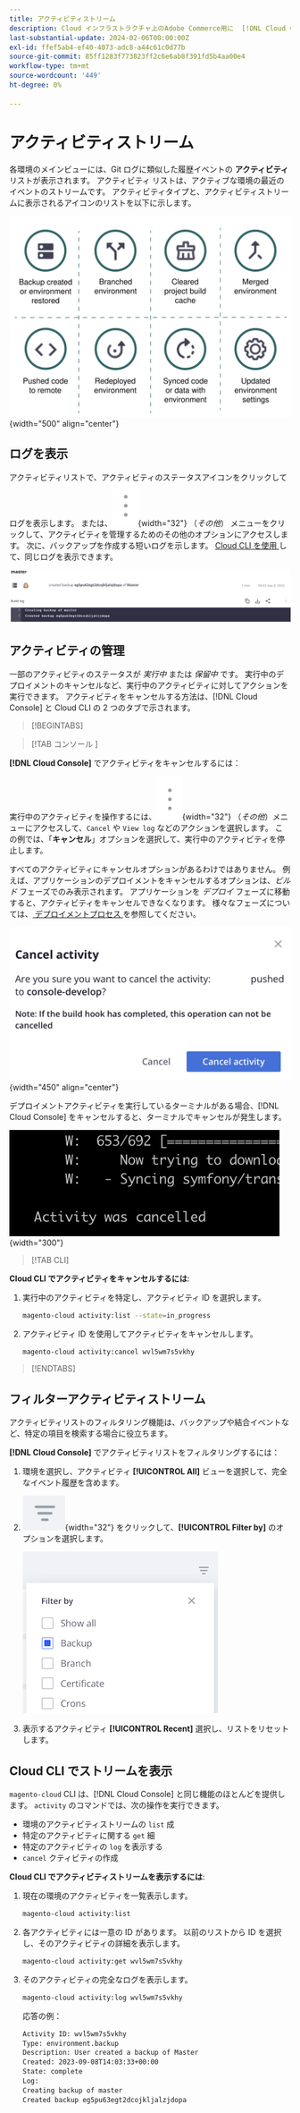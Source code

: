 ```yaml
---
title: アクティビティストリーム
description: Cloud インフラストラクチャ上のAdobe Commerce用に  [!DNL Cloud Console]  または Cloud CLI でアクティビティストリームを読み取る方法を説明します。
last-substantial-update: 2024-02-06T00:00:00Z
exl-id: ffef5ab4-ef40-4073-adc8-a44c61c0d77b
source-git-commit: 85ff1283f773823ff2c6e6ab8f391fd5b4aa00e4
workflow-type: tm+mt
source-wordcount: '449'
ht-degree: 0%

---
```


# アクティビティストリーム

各環境のメインビューには、Git ログに類似した履歴イベントの **アクティビティ** リストが表示されます。 アクティビティ リストは、アクティブな環境の最近のイベントのストリームです。 アクティビティタイプと、アクティビティストリームに表示されるアイコンのリストを以下に示します。

![ アクティビティタイプ ](../../assets/activity-types.svg){width="500" align="center"}

## ログを表示

アクティビティリストで、アクティビティのステータスアイコンをクリックしてログを表示します。 または、![ その他 ](../../assets/icon-more.png){width="32"} （_その他_） メニューをクリックして、アクティビティを管理するためのその他のオプションにアクセスします。 次に、バックアップを作成する短いログを示します。 [Cloud CLI を使用 ](#activity-stream-with-cloud-cli) して、同じログを表示できます。

![ ログ表示 ](../../assets/log-view.png)

## アクティビティの管理

一部のアクティビティのステータスが _実行中_ または _保留中_ です。 実行中のデプロイメントのキャンセルなど、実行中のアクティビティに対してアクションを実行できます。 アクティビティをキャンセルする方法は、[!DNL Cloud Console] と Cloud CLI の 2 つのタブで示されます。

>[!BEGINTABS]

>[!TAB  コンソール ]

**[!DNL Cloud Console]** でアクティビティをキャンセルするには：

実行中のアクティビティを操作するには、![ その他 ](../../assets/icon-more.png){width="32"} （_その他_）メニューにアクセスして、`Cancel` や `View log` などのアクションを選択します。 この例では、「**キャンセル**」オプションを選択して、実行中のアクティビティを停止します。

すべてのアクティビティにキャンセルオプションがあるわけではありません。 例えば、アプリケーションのデプロイメントをキャンセルするオプションは、_ビルド_ フェーズでのみ表示されます。 アプリケーションを _デプロイ_ フェーズに移動すると、アクティビティをキャンセルできなくなります。 様々なフェーズについては、[ デプロイメントプロセス ](../deploy/process.md) を参照してください。

![ キャンセルアクティビティ ](../../assets/activity-icons/cancel-activity.png){width="450" align="center"}

デプロイメントアクティビティを実行しているターミナルがある場合、[!DNL Cloud Console] をキャンセルすると、ターミナルでキャンセルが発生します。

![ ターミナルでアクティビティがキャンセルされました ](../../assets/activity-icons/activity-cancelled.png){width="300"}

>[!TAB CLI]

**Cloud CLI でアクティビティをキャンセルするには**:

1. 実行中のアクティビティを特定し、アクティビティ ID を選択します。

   ```bash
   magento-cloud activity:list --state=in_progress
   ```

1. アクティビティ ID を使用してアクティビティをキャンセルします。

   ```bash
   magento-cloud activity:cancel wvl5wm7s5vkhy
   ```

>[!ENDTABS]

## フィルターアクティビティストリーム

アクティビティリストのフィルタリング機能は、バックアップや結合イベントなど、特定の項目を検索する場合に役立ちます。

**[!DNL Cloud Console]** でアクティビティリストをフィルタリングするには：

1. 環境を選択し、アクティビティ **[!UICONTROL All]** ビューを選択して、完全なイベント履歴を含めます。

1. ![ フィルター条件 ](../../assets/icon-filterby.png){width="32"} をクリックして、**[!UICONTROL Filter by]** のオプションを選択します。

   ![ フィルターアクティビティ ](../../assets/activity-filter.png)

1. 表示するアクティビティ **[!UICONTROL Recent]** 選択し、リストをリセットします。

## Cloud CLI でストリームを表示

`magento-cloud` CLI は、[!DNL Cloud Console] と同じ機能のほとんどを提供します。 `activity` のコマンドでは、次の操作を実行できます。

- 環境のアクティビティストリームの `list` 成
- 特定のアクティビティに関する `get` 細
- 特定のアクティビティの `log` を表示する
- `cancel` クティビティの作成

**Cloud CLI でアクティビティストリームを表示するには**:

1. 現在の環境のアクティビティを一覧表示します。

   ```bash
   magento-cloud activity:list
   ```

1. 各アクティビティには一意の ID があります。 以前のリストから ID を選択し、そのアクティビティの詳細を表示します。

   ```bash
   magento-cloud activity:get wvl5wm7s5vkhy
   ```

1. そのアクティビティの完全なログを表示します。

   ```bash
   magento-cloud activity:log wvl5wm7s5vkhy
   ```

   応答の例：

   ```bash
   Activity ID: wvl5wm7s5vkhy
   Type: environment.backup
   Description: User created a backup of Master
   Created: 2023-09-08T14:03:33+00:00
   State: complete
   Log:
   Creating backup of master
   Created backup eg5pu63egt2dcojkljalzjdopa
   ```
